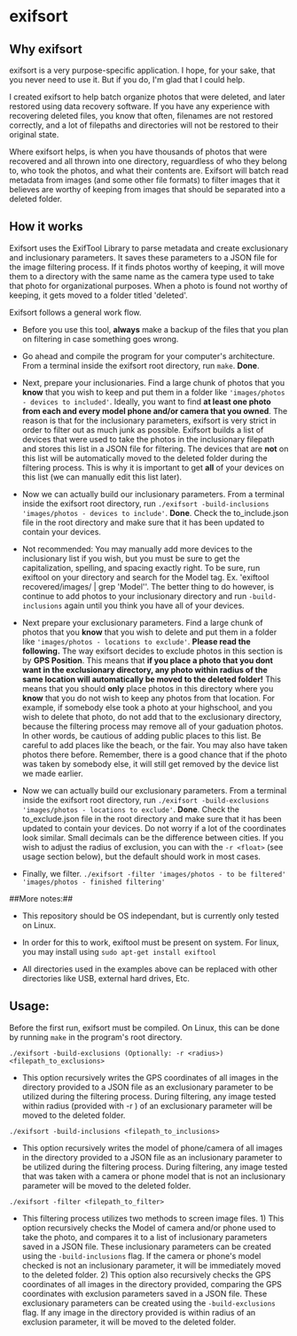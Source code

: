 # exifsort

## Why exifsort ##
exifsort is a very purpose-specific application. I hope, for your sake, that you never need to use it. But if you do, I'm glad that I could help.

I created exifsort to help batch organize photos that were deleted, and later restored using data recovery software. If you have any experience with recovering deleted files, you know that often, filenames are not restored correctly, and a lot of filepaths and directories will not be restored to their original state. 

Where exifsort helps, is when you have thousands of photos that were recovered and all thrown into one directory, reguardless of who they belong to, who took the photos, and what their contents are. Exifsort will batch read metadata from images (and some other file formats) to filter images that it believes are worthy of keeping from images that should be separated into a deleted folder. 

## How it works ##
Exifsort uses the ExifTool Library to parse metadata and create exclusionary and inclusionary parameters. It saves these parameters to a JSON file for the image filtering process. If it finds photos worthy of keeping, it will move them to a directory with the same name as the camera type used to take that photo for organizational purposes. When a photo is found not worthy of keeping, it gets moved to a folder titled 'deleted'.

Exifsort follows a general work flow. 

- Before you use this tool, **always** make a backup of the files that you plan on filtering in case something goes wrong.

- Go ahead and compile the program for your computer's architecture. From a terminal inside the exifsort root directory, run `make`. **Done**.

- Next, prepare your inclusionaries. Find a large chunk of photos that you **know** that you wish to keep and put them in a folder like `'images/photos - devices to included'`. Ideally, you want to find **at least one photo from each and every model phone and/or camera that you owned**. The reason is that for the inclusionary parameters, exifsort is very strict in order to filter out as much junk as possible. Exifsort builds a list of devices that were used to take the photos in the inclusionary filepath and stores this list in a JSON file for filtering. The devices that are **not** on this list will be automatically moved to the deleted folder during the filtering process. This is why it is important to get **all** of your devices on this list (we can manually edit this list later).

- Now we can actually build our inclusionary parameters. From a terminal inside the exifsort root directory, run `./exifsort -build-inclusions 'images/photos - devices to include'`. **Done**. Check the to_include.json file in the root directory and make sure that it has been updated to contain your devices. 

- Not recommended: You may manually add more devices to the inclusionary list if you wish, but you must be sure to get the capitalization, spelling, and spacing exactly right. To be sure, run exiftool on your directory and search for the Model tag. Ex. 'exiftool recovered/images/ | grep 'Model''. The better thing to do however, is continue to add photos to your inclusionary directory and run `-build-inclusions` again until you think you have all of your devices.

- Next prepare your exclusionary parameters. Find a large chunk of photos that you **know** that you wish to delete and put them in a folder like `'images/photos - locations to exclude'`. **Please read the following.** The way exifsort decides to exclude photos in this section is by **GPS Position**. This means that **if you place a photo that you dont want in the exclusionary directory, any photo within radius of the same location will automatically be moved to the deleted folder!** This means that you should **only** place photos in this directory where you **know** that you do not wish to keep any photos from that location. For example, if somebody else took a photo at your highschool, and you wish to delete that photo, do not add that to the exclusionary directory, because the filtering process may remove all of your gaduation photos. In other words, be cautious of adding public places to this list. Be careful to add places like the beach, or the fair. You may also have taken photos there before. Remember, there is a good chance that if the photo was taken by somebody else, it will still get removed by the device list we made earlier.

- Now we can actually build our exclusionary parameters. From a terminal inside the exifsort root directory, run `./exifsort -build-exclusions 'images/photos - locations to exclude'`. **Done**. Check the to_exclude.json file in the root directory and make sure that it has been updated to contain your devices. Do not worry if a lot of the coordinates look similar. Small decimals can be the difference between cities. If you wish to adjust the radius of exclusion, you can with the `-r <float>`  (see usage section below), but the default should work in most cases.

- Finally, we filter. `./exifsort -filter 'images/photos - to be filtered' 'images/photos - finished filtering'`


##More notes:##
- This repository should be OS independant, but is currently only tested on Linux.

- In order for this to work, exiftool must be present on system. For linux, you may install using `sudo apt-get install exiftool`

- All directories used in the examples above can be replaced with other directories like USB, external hard drives, Etc.

## Usage: ##
Before the first run, exifsort must be compiled. On Linux, this can be done by running `make` in the program's root directory.

`./exifsort -build-exclusions (Optionally: -r <radius>) <filepath_to_exclusions>`

- This option recursively writes the GPS coordinates of all images in the directory provided to a JSON file as an exclusionary parameter to be utilized during the filtering process. During filtering, any image tested within radius (provided with -r <float>) of an exclusionary parameter will be moved to the deleted folder.

`./exifsort -build-inclusions <filepath_to_inclusions>`

- This option recursively writes the model of phone/camera of all images in the directory provided to a JSON file as an inclusionary parameter to be utilized during the filtering process. During filtering, any image tested that was taken with a camera or phone model that is not an inclusionary parameter will be moved to the deleted folder.

`./exifsort -filter <filepath_to_filter>`

- This filtering process utilizes two methods to screen image files. 1) This option recursively checks the Model of camera and/or phone used to take the photo, and compares it to a list of inclusionary parameters saved in a JSON file. These inclusionary parameters can be created using the `-build-inclusions` flag. If the camera or phone's model checked is not an inclusionary parameter, it will be immediately moved to the deleted folder. 2) This option also recursively checks the GPS coordinates of all images in the directory provided, comparing the GPS coordinates with exclusion parameters saved in a JSON file. These exclusionary parameters can be created using the `-build-exclusions` flag. If any image in the directory provided is within radius of an exclusion parameter, it will be moved to the deleted folder.
